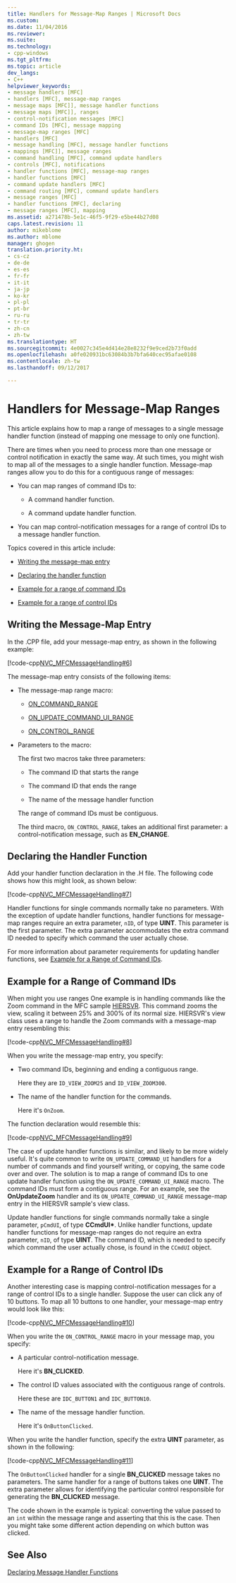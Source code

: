 ```yaml
---
title: Handlers for Message-Map Ranges | Microsoft Docs
ms.custom: 
ms.date: 11/04/2016
ms.reviewer: 
ms.suite: 
ms.technology:
- cpp-windows
ms.tgt_pltfrm: 
ms.topic: article
dev_langs:
- C++
helpviewer_keywords:
- message handlers [MFC]
- handlers [MFC], message-map ranges
- message maps [MFC]], message handler functions
- message maps [MFC]], ranges
- control-notification messages [MFC]
- command IDs [MFC], message mapping
- message-map ranges [MFC]
- handlers [MFC]
- message handling [MFC], message handler functions
- mappings [MFC]], message ranges
- command handling [MFC], command update handlers
- controls [MFC], notifications
- handler functions [MFC], message-map ranges
- handler functions [MFC]
- command update handlers [MFC]
- command routing [MFC], command update handlers
- message ranges [MFC]
- handler functions [MFC], declaring
- message ranges [MFC], mapping
ms.assetid: a271478b-5e1c-46f5-9f29-e5be44b27d08
caps.latest.revision: 11
author: mikeblome
ms.author: mblome
manager: ghogen
translation.priority.ht:
- cs-cz
- de-de
- es-es
- fr-fr
- it-it
- ja-jp
- ko-kr
- pl-pl
- pt-br
- ru-ru
- tr-tr
- zh-cn
- zh-tw
ms.translationtype: HT
ms.sourcegitcommit: 4e0027c345e4d414e28e8232f9e9ced2b73f0add
ms.openlocfilehash: a0fe020931bc63084b3b7bfa640cec95afae0108
ms.contentlocale: zh-tw
ms.lasthandoff: 09/12/2017

---
```

# <a name="handlers-for-message-map-ranges"></a>Handlers for Message-Map Ranges
This article explains how to map a range of messages to a single message handler function (instead of mapping one message to only one function).  
  
 There are times when you need to process more than one message or control notification in exactly the same way. At such times, you might wish to map all of the messages to a single handler function. Message-map ranges allow you to do this for a contiguous range of messages:  
  
-   You can map ranges of command IDs to:  
  
    -   A command handler function.  
  
    -   A command update handler function.  
  
-   You can map control-notification messages for a range of control IDs to a message handler function.  
  
 Topics covered in this article include:  
  
-   [Writing the message-map entry](#_core_writing_the_message.2d.map_entry)  
  
-   [Declaring the handler function](#_core_declaring_the_handler_function)  
  
-   [Example for a range of command IDs](#_core_example_for_a_range_of_command_ids)  
  
-   [Example for a range of control IDs](#_core_example_for_a_range_of_control_ids)  
  
##  <a name="_core_writing_the_message.2d.map_entry"></a> Writing the Message-Map Entry  
 In the .CPP file, add your message-map entry, as shown in the following example:  
  
 [!code-cpp[NVC_MFCMessageHandling#6](../mfc/codesnippet/cpp/handlers-for-message-map-ranges_1.cpp)]  
  
 The message-map entry consists of the following items:  
  
-   The message-map range macro:  
  
    -   [ON_COMMAND_RANGE](reference/message-map-macros-mfc.md#on_command_range)  
  
    -   [ON_UPDATE_COMMAND_UI_RANGE](reference/message-map-macros-mfc.md#on_update_command_ui_range)  
  
    -   [ON_CONTROL_RANGE](reference/message-map-macros-mfc.md#on_control_range)  
  
-   Parameters to the macro:  
  
     The first two macros take three parameters:  
  
    -   The command ID that starts the range  
  
    -   The command ID that ends the range  
  
    -   The name of the message handler function  
  
     The range of command IDs must be contiguous.  
  
     The third macro, `ON_CONTROL_RANGE`, takes an additional first parameter: a control-notification message, such as **EN_CHANGE**.  
  
##  <a name="_core_declaring_the_handler_function"></a> Declaring the Handler Function  
 Add your handler function declaration in the .H file. The following code shows how this might look, as shown below:  
  
 [!code-cpp[NVC_MFCMessageHandling#7](../mfc/codesnippet/cpp/handlers-for-message-map-ranges_2.h)]  
  
 Handler functions for single commands normally take no parameters. With the exception of update handler functions, handler functions for message-map ranges require an extra parameter, `nID`, of type **UINT**. This parameter is the first parameter. The extra parameter accommodates the extra command ID needed to specify which command the user actually chose.  
  
 For more information about parameter requirements for updating handler functions, see [Example for a Range of Command IDs](#_core_example_for_a_range_of_command_ids).  
  
##  <a name="_core_example_for_a_range_of_command_ids"></a> Example for a Range of Command IDs  
 When might you use ranges One example is in handling commands like the Zoom command in the MFC sample [HIERSVR](../visual-cpp-samples.md). This command zooms the view, scaling it between 25% and 300% of its normal size. HIERSVR's view class uses a range to handle the Zoom commands with a message-map entry resembling this:  
  
 [!code-cpp[NVC_MFCMessageHandling#8](../mfc/codesnippet/cpp/handlers-for-message-map-ranges_3.cpp)]  
  
 When you write the message-map entry, you specify:  
  
-   Two command IDs, beginning and ending a contiguous range.  
  
     Here they are `ID_VIEW_ZOOM25` and `ID_VIEW_ZOOM300`.  
  
-   The name of the handler function for the commands.  
  
     Here it's `OnZoom`.  
  
 The function declaration would resemble this:  
  
 [!code-cpp[NVC_MFCMessageHandling#9](../mfc/codesnippet/cpp/handlers-for-message-map-ranges_4.h)]  
  
 The case of update handler functions is similar, and likely to be more widely useful. It's quite common to write `ON_UPDATE_COMMAND_UI` handlers for a number of commands and find yourself writing, or copying, the same code over and over. The solution is to map a range of command IDs to one update handler function using the `ON_UPDATE_COMMAND_UI_RANGE` macro. The command IDs must form a contiguous range. For an example, see the **OnUpdateZoom** handler and its `ON_UPDATE_COMMAND_UI_RANGE` message-map entry in the HIERSVR sample's view class.  
  
 Update handler functions for single commands normally take a single parameter, `pCmdUI`, of type **CCmdUI\***. Unlike handler functions, update handler functions for message-map ranges do not require an extra parameter, `nID`, of type **UINT**. The command ID, which is needed to specify which command the user actually chose, is found in the `CCmdUI` object.  
  
##  <a name="_core_example_for_a_range_of_control_ids"></a> Example for a Range of Control IDs  
 Another interesting case is mapping control-notification messages for a range of control IDs to a single handler. Suppose the user can click any of 10 buttons. To map all 10 buttons to one handler, your message-map entry would look like this:  
  
 [!code-cpp[NVC_MFCMessageHandling#10](../mfc/codesnippet/cpp/handlers-for-message-map-ranges_5.cpp)]  
  
 When you write the `ON_CONTROL_RANGE` macro in your message map, you specify:  
  
-   A particular control-notification message.  
  
     Here it's **BN_CLICKED**.  
  
-   The control ID values associated with the contiguous range of controls.  
  
     Here these are `IDC_BUTTON1` and `IDC_BUTTON10`.  
  
-   The name of the message handler function.  
  
     Here it's `OnButtonClicked`.  
  
 When you write the handler function, specify the extra **UINT** parameter, as shown in the following:  
  
 [!code-cpp[NVC_MFCMessageHandling#11](../mfc/codesnippet/cpp/handlers-for-message-map-ranges_6.cpp)]  
  
 The `OnButtonClicked` handler for a single **BN_CLICKED** message takes no parameters. The same handler for a range of buttons takes one **UINT**. The extra parameter allows for identifying the particular control responsible for generating the **BN_CLICKED** message.  
  
 The code shown in the example is typical: converting the value passed to an `int` within the message range and asserting that this is the case. Then you might take some different action depending on which button was clicked.  
  
## <a name="see-also"></a>See Also  
 [Declaring Message Handler Functions](../mfc/declaring-message-handler-functions.md)


